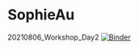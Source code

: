 # SophieAu
20210806_Workshop_Day2
[![Binder](https://mybinder.org/badge_logo.svg)](https://mybinder.org/v2/gh/ausuetyee/SophieAu.git/HEAD)
